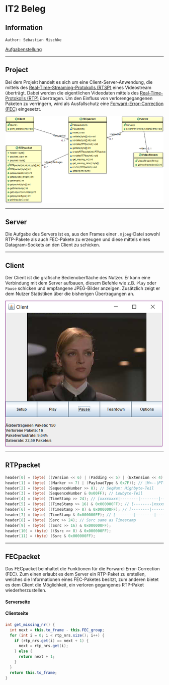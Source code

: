 # IT2 Beleg

## Information

`Author: Sebastian Mischke`

[Aufgabenstellung][aufgabe]

* * *

## Project

Bei dem Projekt handelt es sich um eine Client-Server-Anwendung, die mittels des
[Real-Time-Streaming-Protokolls (RTSP)][rtsp] eines Videostream überträgt. Dabei
werden die eigentlichen Videodaten mittels des [Real-Time-Protokolls (RTP)][rtp]
übertragen. Um den Einfluss von verlorengegangenen Paketen zu verringern, wird
als Ausfallschutz eine [Forward-Error-Correction (FEC)][fec] eingesetzt.

![classdiagram]

* * *

## Server

Die Aufgabe des Servers ist es, aus den Frames einer `.mjpeg`-Datei sowohl
RTP-Pakete als auch FEC-Pakete zu erzeugen und diese mittels eines
Datagram-Sockets an den Client zu schicken.

* * *

## Client

Der Client ist die grafische Bedienoberfläche des Nutzer. Er kann eine
Verbindung mit dem Server aufbauen, diesem Befehle wie z.B. `Play` oder `Pause`
schicken und empfangene JPEG-Bilder anzeigen. Zusätzlich zeigt er dem Nutzer
Statistiken über die bisherigen Übertragungen an.

![interface_client]

* * *

## RTPpacket

```java
header[0] = (byte) ((Version << 6) | (Padding << 5) | (Extension << 4) | CC); // |VVPX|CCCC|
header[1] = (byte) ((Marker << 7) | (PayloadType & 0x7F)); // |M<--|PT->|
header[2] = (byte) (SequenceNumber >> 8); // SeqNum: Highbyte-Teil
header[3] = (byte) (SequenceNumber & 0x00FF); // Lowbyte-Teil
header[4] = (byte) (TimeStamp >> 24); // [xxxxxxxx|--------|--------|--------]
header[5] = (byte) ((TimeStamp >> 16) & 0x000000FF); // [--------|xxxxxxxx|--------|--------]
header[6] = (byte) ((TimeStamp >> 8) & 0x000000FF); // [--------|--------|xxxxxxxx|--------]
header[7] = (byte) (TimeStamp & 0x000000FF); // [--------|--------|--------|xxxxxxxx]
header[8] = (byte) (Ssrc >> 24); // Ssrc same as Timestamp
header[9] = (byte) ((Ssrc >> 16) & 0x000000FF);
header[10] = (byte) ((Ssrc >> 8) & 0x000000FF);
header[11] = (byte) (Ssrc & 0x000000FF);
```

* * *

## FECpacket

Das FECpacket beinhaltet die Funktionen für die Forward-Error-Correction (FEC).
Zum einen erlaubt es dem Server ein RTP-Paket zu erstellen, welches die
Informationen eines FEC-Paketes besitzt, zum anderen bietet es dem Client die
Möglichkeit, ein verloren gegangenes RTP-Paket wiederherzustellen.

#### Serverseite

#### Clientseite

```java
int get_missing_nr() {
  int next = this.to_frame - this.FEC_group;
  for (int i = 0; i < rtp_nrs.size(); i++) {
    if (rtp_nrs.get(i) == next + 1) {
      next = rtp_nrs.get(i);
    } else {
      return next + 1;
    }
  }
  return this.to_frame;
}
```

[aufgabe]: Praktikum-Streaming.pdf

[classdiagram]: /doc/img/classdiagram.png

[interface_client]: /doc/img/ui_client.png

[rtsp]: http://www.ietf.org/rfc/rfc2326.txt

[rtp]: http://www.ietf.org/rfc/rfc3550.txt

[fec]: http://www.ietf.org/rfc/rfc5109.txt
